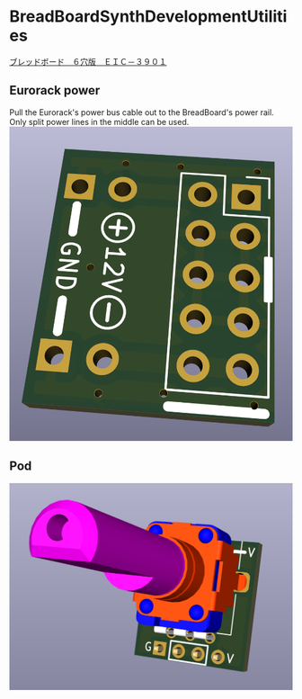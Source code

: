 # BreadBoardSynthDevelopmentUtilities  
[ブレッドボード　６穴版　ＥＩＣ－３９０１](https://akizukidenshi.com/catalog/g/gP-12366/)

## Eurorack power  
Pull the Eurorack's power bus cable out to the BreadBoard's power rail.  
Only split power lines in the middle can be used.  
![](/EurorackPowerForBreadboard/PowerForBB.png)

## Pod

![](/PodForBreadboard/PodForBB.png)

